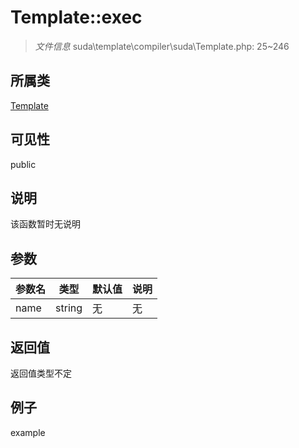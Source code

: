 # Template::exec



> *文件信息* suda\template\compiler\suda\Template.php: 25~246

## 所属类 

[Template](../Template.md)

## 可见性

 public 

## 说明

该函数暂时无说明


## 参数


| 参数名 | 类型 | 默认值 | 说明 |
|--------|-----|-------|-------|
| name |  string | 无 | 无 |



## 返回值

返回值类型不定


## 例子

example
